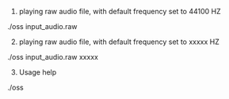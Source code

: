1) playing raw audio file, with default frequency set to 44100 HZ

  ./oss input_audio.raw
  
2) playing raw audio file, with default frequency set to xxxxx HZ

  ./oss input_audio.raw xxxxx
  
3) Usage help

  ./oss
